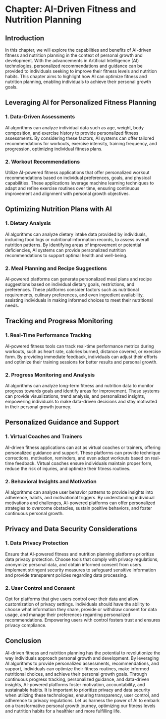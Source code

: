 Chapter: AI-Driven Fitness and Nutrition Planning
=================================================

Introduction
------------

In this chapter, we will explore the capabilities and benefits of AI-driven fitness and nutrition planning in the context of personal growth and development. With the advancements in Artificial Intelligence (AI) technologies, personalized recommendations and guidance can be provided to individuals seeking to improve their fitness levels and nutrition habits. This chapter aims to highlight how AI can optimize fitness and nutrition planning, enabling individuals to achieve their personal growth goals.

Leveraging AI for Personalized Fitness Planning
-----------------------------------------------

### 1. Data-Driven Assessments

AI algorithms can analyze individual data such as age, weight, body composition, and exercise history to provide personalized fitness assessments. By considering these factors, AI systems can offer tailored recommendations for workouts, exercise intensity, training frequency, and progression, optimizing individual fitness plans.

### 2. Workout Recommendations

Utilize AI-powered fitness applications that offer personalized workout recommendations based on individual preferences, goals, and physical capabilities. These applications leverage machine learning techniques to adapt and refine exercise routines over time, ensuring continuous improvement and alignment with personal growth objectives.

Optimizing Nutrition Plans with AI
----------------------------------

### 1. Dietary Analysis

AI algorithms can analyze dietary intake data provided by individuals, including food logs or nutritional information records, to assess overall nutrition patterns. By identifying areas of improvement or potential deficiencies, AI systems can provide personalized nutrition recommendations to support optimal health and well-being.

### 2. Meal Planning and Recipe Suggestions

AI-powered platforms can generate personalized meal plans and recipe suggestions based on individual dietary goals, restrictions, and preferences. These platforms consider factors such as nutritional requirements, culinary preferences, and even ingredient availability, assisting individuals in making informed choices to meet their nutritional needs.

Tracking and Progress Monitoring
--------------------------------

### 1. Real-Time Performance Tracking

AI-powered fitness tools can track real-time performance metrics during workouts, such as heart rate, calories burned, distance covered, or exercise form. By providing immediate feedback, individuals can adjust their efforts and optimize their training sessions for better results and personal growth.

### 2. Progress Monitoring and Analysis

AI algorithms can analyze long-term fitness and nutrition data to monitor progress towards goals and identify areas for improvement. These systems can provide visualizations, trend analysis, and personalized insights, empowering individuals to make data-driven decisions and stay motivated in their personal growth journey.

Personalized Guidance and Support
---------------------------------

### 1. Virtual Coaches and Trainers

AI-driven fitness applications can act as virtual coaches or trainers, offering personalized guidance and support. These platforms can provide technique corrections, motivation, reminders, and even adapt workouts based on real-time feedback. Virtual coaches ensure individuals maintain proper form, reduce the risk of injuries, and optimize their fitness routines.

### 2. Behavioral Insights and Motivation

AI algorithms can analyze user behavior patterns to provide insights into adherence, habits, and motivational triggers. By understanding individual motivations and challenges, AI-powered platforms can offer personalized strategies to overcome obstacles, sustain positive behaviors, and foster continuous personal growth.

Privacy and Data Security Considerations
----------------------------------------

### 1. Data Privacy Protection

Ensure that AI-powered fitness and nutrition planning platforms prioritize data privacy protection. Choose tools that comply with privacy regulations, anonymize personal data, and obtain informed consent from users. Implement stringent security measures to safeguard sensitive information and provide transparent policies regarding data processing.

### 2. User Control and Consent

Opt for platforms that give users control over their data and allow customization of privacy settings. Individuals should have the ability to choose what information they share, provide or withdraw consent for data usage, and manage their preferences regarding personalized recommendations. Empowering users with control fosters trust and ensures privacy compliance.

Conclusion
----------

AI-driven fitness and nutrition planning has the potential to revolutionize the way individuals approach personal growth and development. By leveraging AI algorithms to provide personalized assessments, recommendations, and support, individuals can optimize their fitness routines, make informed nutritional choices, and achieve their personal growth goals. Through continuous progress tracking, personalized guidance, and data-driven insights, AI-powered platforms foster motivation, accountability, and sustainable habits. It is important to prioritize privacy and data security when utilizing these technologies, ensuring transparency, user control, and adherence to privacy regulations. Let us harness the power of AI to embark on a transformative personal growth journey, optimizing our fitness levels and nutrition habits for a healthier and more fulfilling life.
